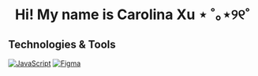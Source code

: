 <h1 align="center"> Hi! My name is Carolina Xu ⋆ ˚｡⋆୨୧˚</h1>

<h2> Technologies & Tools</h2>
<p>
            <a href="https://github.com/search?q=user%3Acarolinalxu+language%3Ajavascript"><img alt="JavaScript" src="https://img.shields.io/badge/JavaScript-F7DF1E.svg?logo=javascript&logoColor=black"></a>
            <a href="https://github.com/search?q=user%3Acarolinalxu+language%3Ajavascript"><img alt="Figma" src="[https://img.shields.io/badge/JavaScript-F7DF1E.svg?logo=javascript&logoColor=black](https://img.shields.io/badge/figma-%23F24E1E.svg?style=for-the-badge&logo=figma&logoColor=white)https://img.shields.io/badge/figma-%23F24E1E.svg?style=for-the-badge&logo=figma&logoColor=white"></a>

</p>
